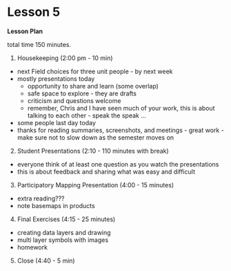 Lesson 5
========

**Lesson Plan**  

total time 150 minutes. 

1.   Housekeeping (2:00 pm - 10 min)  
   -   next Field choices for three unit people - by next week
   -   mostly presentations today
       -   opportunity to share and learn (some overlap)
       -   safe space to explore - they are drafts
       -   criticism and questions welcome
       -   remember, Chris and I have seen much of your work, this is about talking to each other - speak the speak ...
   -   some people last day today
   -   thanks for reading summaries, screenshots, and meetings - great work - make sure not to slow down as the semester moves on

2.   Student Presentations (2:10 - 110 minutes with break)
   -   everyone think of at least one question as you watch the presentations
   -   this is about feedback and sharing what was easy and difficult

3.   Participatory Mapping Presentation (4:00 - 15 minutes)
   -   extra reading???
   -   note basemaps in products

4.   Final Exercises (4:15 - 25 minutes)
   -   creating data layers and drawing
   -   multi layer symbols with images
   -   homework

5.   Close (4:40 - 5 min)

